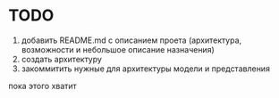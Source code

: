# TODO

1. добавить README.md с описанием проета (архитектура, возможности и небольшое описание назначения)
2. создать архитектуру
3. закоммитить нужные для архитектуры модели и представления

пока этого хватит
